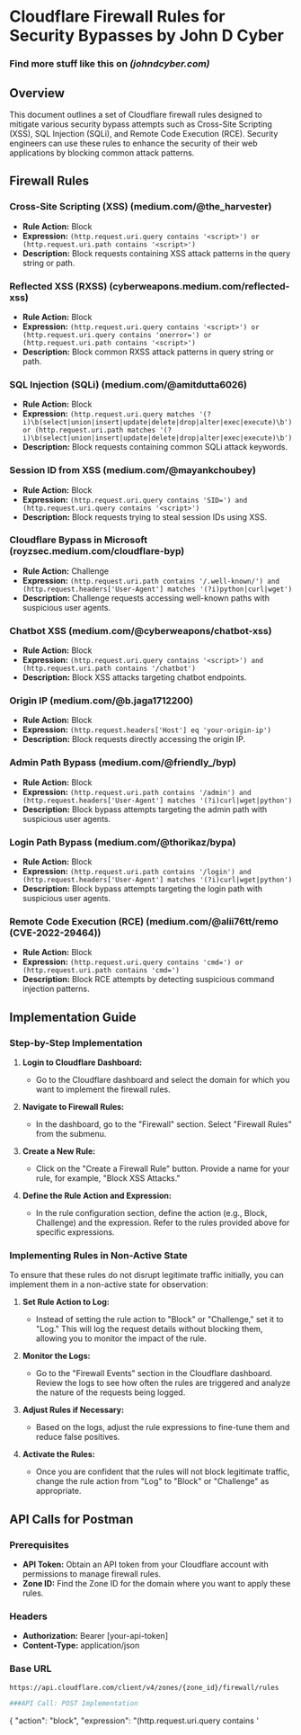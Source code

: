 # Cloudflare Firewall Rules for Security Bypasses by John D Cyber
### Find more stuff like this on ***(johndcyber.com)***

## Overview
This document outlines a set of Cloudflare firewall rules designed to mitigate various security bypass attempts such as Cross-Site Scripting (XSS), SQL Injection (SQLi), and Remote Code Execution (RCE). Security engineers can use these rules to enhance the security of their web applications by blocking common attack patterns.

## Firewall Rules

### Cross-Site Scripting (XSS) (medium.com/@the_harvester)
- **Rule Action:** Block
- **Expression:** `(http.request.uri.query contains '<script>') or (http.request.uri.path contains '<script>')`
- **Description:** Block requests containing XSS attack patterns in the query string or path.

### Reflected XSS (RXSS) (cyberweapons.medium.com/reflected-xss)
- **Rule Action:** Block
- **Expression:** `(http.request.uri.query contains '<script>') or (http.request.uri.query contains 'onerror=') or (http.request.uri.path contains '<script>')`
- **Description:** Block common RXSS attack patterns in query string or path.

### SQL Injection (SQLi) (medium.com/@amitdutta6026)
- **Rule Action:** Block
- **Expression:** `(http.request.uri.query matches '(?i)\b(select|union|insert|update|delete|drop|alter|exec|execute)\b') or (http.request.uri.path matches '(?i)\b(select|union|insert|update|delete|drop|alter|exec|execute)\b')`
- **Description:** Block requests containing common SQLi attack keywords.

### Session ID from XSS (medium.com/@mayankchoubey)
- **Rule Action:** Block
- **Expression:** `(http.request.uri.query contains 'SID=') and (http.request.uri.query contains '<script>')`
- **Description:** Block requests trying to steal session IDs using XSS.

### Cloudflare Bypass in Microsoft (royzsec.medium.com/cloudflare-byp)
- **Rule Action:** Challenge
- **Expression:** `(http.request.uri.path contains '/.well-known/') and (http.request.headers['User-Agent'] matches '(?i)python|curl|wget')`
- **Description:** Challenge requests accessing well-known paths with suspicious user agents.

### Chatbot XSS (medium.com/@cyberweapons/chatbot-xss)
- **Rule Action:** Block
- **Expression:** `(http.request.uri.query contains '<script>') and (http.request.uri.path contains '/chatbot')`
- **Description:** Block XSS attacks targeting chatbot endpoints.

### Origin IP (medium.com/@b.jaga1712200)
- **Rule Action:** Block
- **Expression:** `(http.request.headers['Host'] eq 'your-origin-ip')`
- **Description:** Block requests directly accessing the origin IP.

### Admin Path Bypass (medium.com/@friendly_/byp)
- **Rule Action:** Block
- **Expression:** `(http.request.uri.path contains '/admin') and (http.request.headers['User-Agent'] matches '(?i)curl|wget|python')`
- **Description:** Block bypass attempts targeting the admin path with suspicious user agents.

### Login Path Bypass (medium.com/@thorikaz/bypa)
- **Rule Action:** Block
- **Expression:** `(http.request.uri.path contains '/login') and (http.request.headers['User-Agent'] matches '(?i)curl|wget|python')`
- **Description:** Block bypass attempts targeting the login path with suspicious user agents.

### Remote Code Execution (RCE) (medium.com/@alii76tt/remo (CVE-2022-29464))
- **Rule Action:** Block
- **Expression:** `(http.request.uri.query contains 'cmd=') or (http.request.uri.path contains 'cmd=')`
- **Description:** Block RCE attempts by detecting suspicious command injection patterns.

## Implementation Guide

### Step-by-Step Implementation

1. **Login to Cloudflare Dashboard:**
   - Go to the Cloudflare dashboard and select the domain for which you want to implement the firewall rules.

2. **Navigate to Firewall Rules:**
   - In the dashboard, go to the "Firewall" section. Select "Firewall Rules" from the submenu.

3. **Create a New Rule:**
   - Click on the "Create a Firewall Rule" button. Provide a name for your rule, for example, "Block XSS Attacks."

4. **Define the Rule Action and Expression:**
   - In the rule configuration section, define the action (e.g., Block, Challenge) and the expression. Refer to the rules provided above for specific expressions.

### Implementing Rules in Non-Active State

To ensure that these rules do not disrupt legitimate traffic initially, you can implement them in a non-active state for observation:

1. **Set Rule Action to Log:**
   - Instead of setting the rule action to "Block" or "Challenge," set it to "Log." This will log the request details without blocking them, allowing you to monitor the impact of the rule.

2. **Monitor the Logs:**
   - Go to the "Firewall Events" section in the Cloudflare dashboard. Review the logs to see how often the rules are triggered and analyze the nature of the requests being logged.

3. **Adjust Rules if Necessary:**
   - Based on the logs, adjust the rule expressions to fine-tune them and reduce false positives.

4. **Activate the Rules:**
   - Once you are confident that the rules will not block legitimate traffic, change the rule action from "Log" to "Block" or "Challenge" as appropriate.

## API Calls for Postman

### Prerequisites
- **API Token:** Obtain an API token from your Cloudflare account with permissions to manage firewall rules.
- **Zone ID:** Find the Zone ID for the domain where you want to apply these rules.

### Headers
- **Authorization:** Bearer [your-api-token]
- **Content-Type:** application/json

### Base URL
```bash
https://api.cloudflare.com/client/v4/zones/{zone_id}/firewall/rules

###API Call: POST Implementation

```
{
  "action": "block",
  "expression": "(http.request.uri.query contains '<script>') or (http.request.uri.path contains '<script>')",
  "description": "Block requests containing XSS attack patterns in the query string or path.",
  "paused": false,
  "priority": 1,
  "ref": "Block XSS Attacks"
}
```

###Curl Command:
```
curl -X POST "https://api.cloudflare.com/client/v4/zones/{zone_id}/firewall/rules" \
     -H "Authorization: Bearer [your-api-token]" \
     -H "Content-Type: application/json" \
     --data '{
       "action": "block",
       "expression": "(http.request.uri.query contains \'<script>\') or (http.request.uri.path contains \'<script>\')",
       "description": "Block requests containing XSS attack patterns in the query string or path.",
       "paused": false,
       "priority": 1,
       "ref": "Block XSS Attacks"
     }'

```






